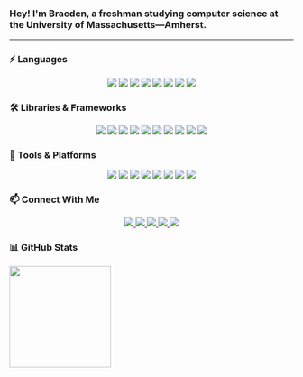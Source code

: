 <h3 align="left">Hey! I'm Braeden, a freshman studying computer science at the University of Massachusetts—Amherst.</h3>

---

### ⚡ Languages
<p align="center">
  <img src="https://img.shields.io/badge/Java-ED8B00?style=for-the-badge&logo=java&logoColor=white"/>
  <img src="https://img.shields.io/badge/Python-3776AB?style=for-the-badge&logo=python&logoColor=white"/>
  <img src="https://img.shields.io/badge/JavaScript-F7DF1E?style=for-the-badge&logo=javascript&logoColor=black"/>
  <img src="https://img.shields.io/badge/TypeScript-3178C6?style=for-the-badge&logo=typescript&logoColor=white"/>
  <img src="https://img.shields.io/badge/C-00599C?style=for-the-badge&logo=c&logoColor=white"/>
  <img src="https://img.shields.io/badge/SQL-003B57?style=for-the-badge&logo=postgresql&logoColor=white"/>
  <img src="https://img.shields.io/badge/HTML5-E34F26?style=for-the-badge&logo=html5&logoColor=white"/>
  <img src="https://img.shields.io/badge/CSS3-1572B6?style=for-the-badge&logo=css3&logoColor=white"/>
</p>

### 🛠 Libraries & Frameworks
<p align="center">
  <img src="https://img.shields.io/badge/React-61DAFB?style=for-the-badge&logo=react&logoColor=white"/>
  <img src="https://img.shields.io/badge/Next.js-000000?style=for-the-badge&logo=nextdotjs&logoColor=white"/>
  <img src="https://img.shields.io/badge/Angular-DD0031?style=for-the-badge&logo=angular&logoColor=white"/>
  <img src="https://img.shields.io/badge/Flask-000000?style=for-the-badge&logo=flask&logoColor=white"/>
  <img src="https://img.shields.io/badge/Node.js-339933?style=for-the-badge&logo=node.js&logoColor=white"/>
  <img src="https://img.shields.io/badge/Spring%20Boot-6DB33F?style=for-the-badge&logo=springboot&logoColor=white"/>
  <img src="https://img.shields.io/badge/Pandas-150458?style=for-the-badge&logo=pandas&logoColor=white"/>
  <img src="https://img.shields.io/badge/NumPy-013243?style=for-the-badge&logo=numpy&logoColor=white"/>
  <img src="https://img.shields.io/badge/Scikit--learn-F7931E?style=for-the-badge&logo=scikit-learn&logoColor=white"/>
  <img src="https://img.shields.io/badge/Matplotlib-4B8BBE?style=for-the-badge&logo=matplotlib&logoColor=white"/>
</p>

### 🧰 Tools & Platforms
<p align="center">
  <img src="https://img.shields.io/badge/Git-F05032?style=for-the-badge&logo=git&logoColor=white"/>
  <img src="https://img.shields.io/badge/GitHub-181717?style=for-the-badge&logo=github&logoColor=white"/>
  <img src="https://img.shields.io/badge/Heroku-5A1BA9?style=for-the-badge&logo=heroku&logoColor=white"/>
  <img src="https://img.shields.io/badge/AWS-232F3E?style=for-the-badge&logo=amazonaws&logoColor=white"/>
  <img src="https://img.shields.io/badge/Supabase-3ECF8E?style=for-the-badge&logo=supabase&logoColor=white"/>
  <img src="https://img.shields.io/badge/Vercel-000000?style=for-the-badge&logo=vercel&logoColor=white"/>
  <img src="https://img.shields.io/badge/Figma-F24E1E?style=for-the-badge&logo=figma&logoColor=white"/>
  <img src="https://img.shields.io/badge/OpenAI-412991?style=for-the-badge&logo=openai&logoColor=white"/>
</p>

### 📫 Connect With Me
<p align="center">
  <a href="https://www.braedenturner.com">
    <img src="https://img.shields.io/badge/My%20Website-4DC1FF?style=for-the-badge&logo=globe&logoColor=white"/>
  </a>
  <a href="https://www.linkedin.com/in/braedenturner/">
    <img src="https://img.shields.io/badge/LinkedIn-0077B5?style=for-the-badge&logo=linked-in&logoColor=white"/>
  </a>
  <a href="https://github.com/BraedenTurner22">
    <img src="https://img.shields.io/badge/-GitHub-181717?style=for-the-badge&logo=github&logoColor=white"/>
  </a>
  <a href="https://instagram.com/braedenturner22/">
    <img src="https://img.shields.io/badge/-Instagram-E4405F?style=for-the-badge&logo=instagram&logoColor=white"/>
  </a>
  <a href="https://www.youtube.com/@BraedenChefs">
    <img src="https://img.shields.io/badge/YouTube-FF0000?style=for-the-badge&logo=youtube&logoColor=white"/>
  </a>
</p>

### 📊 GitHub Stats
<p align="left">
  <img src="https://github-readme-stats.vercel.app/api/top-langs/?username=braedenturner22&layout=compact&theme=default" height="180em"/>
</p>

